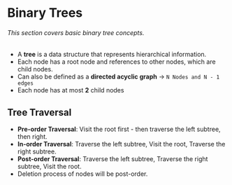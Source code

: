 # Binary Trees
###### This section covers basic binary tree concepts. 

- A **tree** is a data structure that represents hierarchical information. 
- Each node has a root node and references to other nodes, which are child nodes. 
- Can also be defined as a **directed acyclic graph** -> ``` N Nodes and N - 1 edges ```
- Each node has at most **2** child nodes

## Tree Traversal
- **Pre-order Traversal**: Visit the root first - then traverse the left subtree, then right. 
- **In-order Traversal**: Traverse the left subtree, Visit the root, Traverse the right subtree.
- **Post-order Traversal**: Traverse the left subtree, Traverse the right subtree, Visit the root.
- Deletion process of nodes will be post-order. 